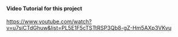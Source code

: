 #### Video Tutorial for this project
https://www.youtube.com/watch?v=u7siCTdGhuw&list=PL5E1F5cTSTtRSP3Qb8-gZ-Hm5AXp3VKvu
<br><br>
